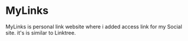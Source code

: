 # MyLinks
MyLinks is personal link website where i added access link for my Social site. it's is similar to Linktree.

